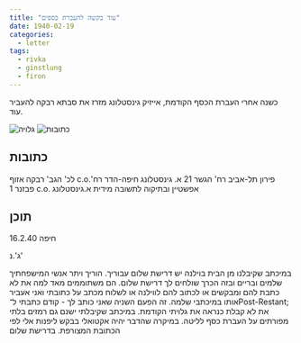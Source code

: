 ```yaml
---
title: "עוד בקשה להעברת כספים"
date: 1940-02-19
categories:
  - letter
tags:
  - rivka
  - ginstlung
  - firon
---
```


כשנה אחרי העברת הכסף הקודמת, אייזיק גינסטלונג מזרז את סבתא רבקה
להעביר עוד.

![גלויה](/pupko-papers/assets/images/1940-02-19-second-money-transfer-1.jpg)
![כתובות](/pupko-papers/assets/images/1940-02-19-second-money-transfer-2.jpg)


## כתובות

לכ' הגב' רבקה אזוף c.o.פירון תל-אביב רח' הגשר 21
א. גינסטלונג חיפה-הדר רח' פבזנר 1 c.o. אפשטיין
ובתיקוה לתשובה מידית א.גינסטלונג

## תוכן
חיפה 16.2.40

ג'.נ'

במיכתב שקיבלנו מן הבית בוילנה יש דרישת שלום עבוריך. הוריך ויתר אנשי המישפחתיך
שלמים ובריים ובזה הכרך שולחים לך דרישת שלום. הם משתוממים מאד למה את לא כתבת להם
ומבקשים או לכתוב להם לווילנה או לשלוח מכתב על כתובתי ואני אעביר אותו במיכתבי
שלמה. זה הפעם השניה שאני כותב לך - קודם כתבתי
ל־Post-Restant;
את לא קבלת כנראה
את גלויתי הקודמת. במיכתב שקיבלתי ישנם גם רמזים בלתי מפורתים על העברת כסף לליטה.
במיקרה שהדבר יהיה אקטואלי בבקש ליפנות אלי לפי הכתובת המצורפת. בדרישת שלום
